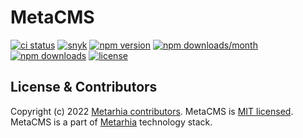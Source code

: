 # MetaCMS

[![ci status](https://github.com/metarhia/metacms/workflows/Testing%20CI/badge.svg)](https://github.com/metarhia/metacms/actions?query=workflow%3A%22Testing+CI%22+branch%3Amaster)
[![snyk](https://snyk.io/test/github/metarhia/metacms/badge.svg)](https://snyk.io/test/github/metarhia/metacms)
[![npm version](https://badge.fury.io/js/metacms.svg)](https://badge.fury.io/js/metacms)
[![npm downloads/month](https://img.shields.io/npm/dm/metacms.svg)](https://www.npmjs.com/package/metacms)
[![npm downloads](https://img.shields.io/npm/dt/metacms.svg)](https://www.npmjs.com/package/metacms)
[![license](https://img.shields.io/badge/license-MIT-blue.svg)](https://github.com/metarhia/metacms/blob/master/LICENSE)

## License & Contributors

Copyright (c) 2022 [Metarhia contributors](https://github.com/metarhia/metacms/graphs/contributors).
MetaCMS is [MIT licensed](./LICENSE).\
MetaCMS is a part of [Metarhia](https://github.com/metarhia) technology stack.
